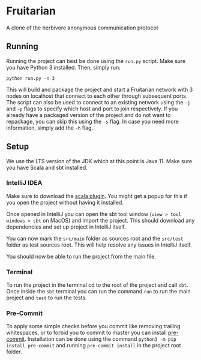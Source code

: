 # Fruitarian
A clone of the herbivore anonymous communication protocol

## Running

Running the project can best be done using the `run.py` script.
Make sure you have Python 3 installed.
Then, simply run:

```shell
python run.py -n 3
```

This will build and package the project and start a Fruitarian network with 3 nodes on localhost that connect to each other through subsequent ports.
The script can also be used to connect to an existing network using the `-j` and `-p` flags to specify which host and port to join respectively.
If you already have a packaged version of the project and do not want to repackage, you can skip this using the `-s` flag.
In case you need more information, simply add the `-h` flag.

## Setup

We use the LTS version of the JDK which at this point is Java 11.
Make sure you have Scala and sbt installed.

### IntelliJ IDEA
Make sure to download the [scala plugin](https://www.jetbrains.com/help/idea/discover-intellij-idea-for-scala.html).
You might get a popup for this if you open the project without having it installed.

Once opened in IntelliJ you can open the sbt tool window (`view > tool windows > sbt` on MacOS) and import the project.
This should download any dependencies and set up project in IntelliJ itself.

You can now mark the `src/main` folder as sources root and the `src/test` folder as test sources root.
This will help resolve any issues in IntelliJ itself.

You should now be able to run the project from the main file.

### Terminal
To run the project in the terminal cd to the root of the project and call `sbt`.
Once inside the `sbt` terminal you can run the command `run` to run the main project and `test` to run the tests.

### Pre-Commit
To apply some simple checks before you commit like removing trailing whitespaces, or to forbid you to commit to master you can install [pre-commit](https://pre-commit.com).
Installation can be done using the command `python3 -m pip install pre-commit` and running `pre-commit install` in the project root folder.
